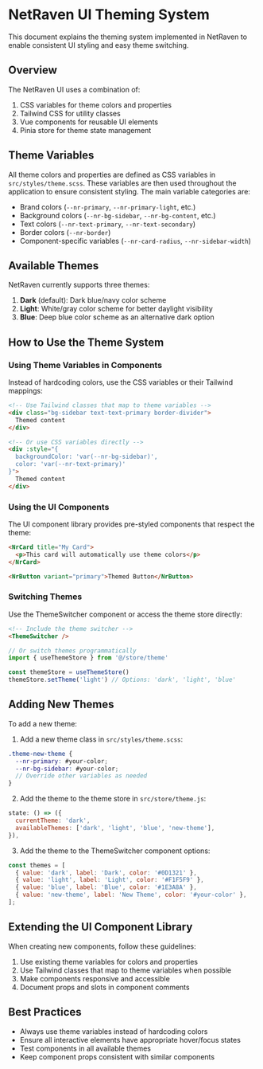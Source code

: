 # NetRaven UI Theming System

This document explains the theming system implemented in NetRaven to enable consistent UI styling and easy theme switching.

## Overview

The NetRaven UI uses a combination of:
1. CSS variables for theme colors and properties
2. Tailwind CSS for utility classes
3. Vue components for reusable UI elements
4. Pinia store for theme state management

## Theme Variables

All theme colors and properties are defined as CSS variables in `src/styles/theme.scss`. These variables are then used throughout the application to ensure consistent styling. The main variable categories are:

- Brand colors (`--nr-primary`, `--nr-primary-light`, etc.)
- Background colors (`--nr-bg-sidebar`, `--nr-bg-content`, etc.)
- Text colors (`--nr-text-primary`, `--nr-text-secondary`)
- Border colors (`--nr-border`)
- Component-specific variables (`--nr-card-radius`, `--nr-sidebar-width`)

## Available Themes

NetRaven currently supports three themes:

1. **Dark** (default): Dark blue/navy color scheme
2. **Light**: White/gray color scheme for better daylight visibility
3. **Blue**: Deep blue color scheme as an alternative dark option

## How to Use the Theme System

### Using Theme Variables in Components

Instead of hardcoding colors, use the CSS variables or their Tailwind mappings:

```html
<!-- Use Tailwind classes that map to theme variables -->
<div class="bg-sidebar text-text-primary border-divider">
  Themed content
</div>

<!-- Or use CSS variables directly -->
<div :style="{ 
  backgroundColor: 'var(--nr-bg-sidebar)', 
  color: 'var(--nr-text-primary)'
}">
  Themed content
</div>
```

### Using the UI Components

The UI component library provides pre-styled components that respect the theme:

```html
<NrCard title="My Card">
  <p>This card will automatically use theme colors</p>
</NrCard>

<NrButton variant="primary">Themed Button</NrButton>
```

### Switching Themes

Use the ThemeSwitcher component or access the theme store directly:

```html
<!-- Include the theme switcher -->
<ThemeSwitcher />
```

```javascript
// Or switch themes programmatically
import { useThemeStore } from '@/store/theme'

const themeStore = useThemeStore()
themeStore.setTheme('light') // Options: 'dark', 'light', 'blue'
```

## Adding New Themes

To add a new theme:

1. Add a new theme class in `src/styles/theme.scss`:

```scss
.theme-new-theme {
  --nr-primary: #your-color;
  --nr-bg-sidebar: #your-color;
  // Override other variables as needed
}
```

2. Add the theme to the theme store in `src/store/theme.js`:

```javascript
state: () => ({
  currentTheme: 'dark',
  availableThemes: ['dark', 'light', 'blue', 'new-theme'],
}),
```

3. Add the theme to the ThemeSwitcher component options:

```javascript
const themes = [
  { value: 'dark', label: 'Dark', color: '#0D1321' },
  { value: 'light', label: 'Light', color: '#F1F5F9' },
  { value: 'blue', label: 'Blue', color: '#1E3A8A' },
  { value: 'new-theme', label: 'New Theme', color: '#your-color' },
];
```

## Extending the UI Component Library

When creating new components, follow these guidelines:

1. Use existing theme variables for colors and properties
2. Use Tailwind classes that map to theme variables when possible
3. Make components responsive and accessible
4. Document props and slots in component comments

## Best Practices

- Always use theme variables instead of hardcoding colors
- Ensure all interactive elements have appropriate hover/focus states
- Test components in all available themes
- Keep component props consistent with similar components 